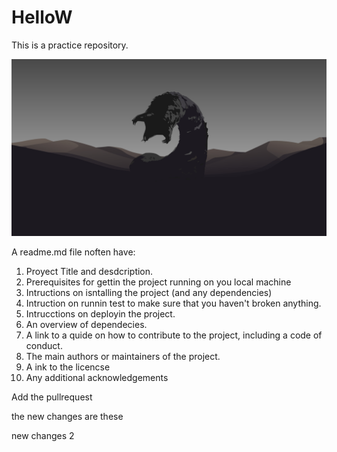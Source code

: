 # HelloW
This is a practice repository.

![headshot](wallpapersden.com_dune-2020-cool-4k-minimalist_3840x2160.jpg)

A readme.md file noften have:
1. Proyect Title and desdcription.
2. Prerequisites for gettin the project running on you local machine
3. Intructions on isntalling the project (and any dependencies)
4. Intruction on runnin test to make sure that you haven't broken anything.
5. Intrucctions on deployin the project.
6. An overview of dependecies.
7. A link to a quide on how to contribute to the project, including a code of conduct.
8. The main authors or maintainers of the project.
9. A ink to the licencse
10. Any additional acknowledgements

Add the pullrequest

the new changes are these 

new changes 2

